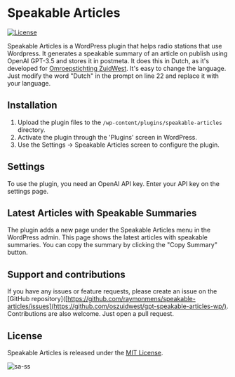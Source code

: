 # Speakable Articles

[![License](https://img.shields.io/github/license/oszuidwest/gpt-speakable-articles-wp)]([https://github.com/oszuidwest/gpt-speakable-articles-wp/blob/main/LICENSE](https://img.shields.io/github/license/oszuidwest/gpt-speakable-articles-wp))

Speakable Articles is a WordPress plugin that helps radio stations that use Wordpress. It generates a speakable summary of an article on publish using OpenAI GPT-3.5 and stores it in postmeta. It does this in Dutch, as it's developed for [Omroepstichting ZuidWest](https://www.zuidwestfm.nl). It's easy to change the language. Just modify the word "Dutch" in the prompt on line 22 and replace it with your language.

## Installation
1. Upload the plugin files to the `/wp-content/plugins/speakable-articles` directory.
2. Activate the plugin through the 'Plugins' screen in WordPress.
3. Use the Settings -> Speakable Articles screen to configure the plugin.

## Settings
To use the plugin, you need an OpenAI API key. Enter your API key on the settings page.

## Latest Articles with Speakable Summaries
The plugin adds a new page under the Speakable Articles menu in the WordPress admin. This page shows the latest articles with speakable summaries. You can copy the summary by clicking the "Copy Summary" button.

## Support and contributions
If you have any issues or feature requests, please create an issue on the [GitHub repository]([https://github.com/raymonmens/speakable-articles/issues](https://github.com/oszuidwest/gpt-speakable-articles-wp/). Contributions are also welcome. Just open a pull request.

## License
Speakable Articles is released under the [MIT License](https://github.com/oszuidwest/gpt-speakable-articles-wp/blob/main/LICENSE).

![sa-ss](https://user-images.githubusercontent.com/6742496/227349510-0d47a146-d8cb-400b-9ce0-b6e97b3eb01c.png)
